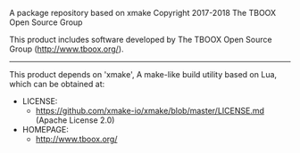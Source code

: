 A package repository based on xmake
Copyright 2017-2018 The TBOOX Open Source Group

This product includes software developed by The TBOOX Open Source Group (http://www.tboox.org/).

-------------------------------------------------------------------------------

This product depends on 'xmake', A make-like build utility based on Lua,
which can be obtained at:

  * LICENSE:
    * https://github.com/xmake-io/xmake/blob/master/LICENSE.md (Apache License 2.0)
  * HOMEPAGE:
    * http://www.tboox.org/


